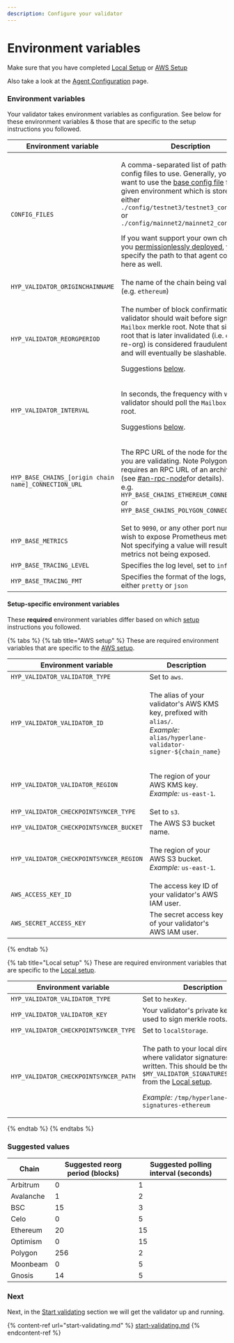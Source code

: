 ```yaml
---
description: Configure your validator
---
```


# Environment variables

Make sure that you have completed [Local Setup](setup/local-setup.md) or [AWS Setup](setup/aws-setup.md)

Also take a look at the [Agent Configuration](../agent-configuration.md) page.

### Environment variables

Your validator takes environment variables as configuration. See below for these environment variables & those that are specific to the setup instructions you followed.

| Environment variable                                 | Description                                                                                                                                                                                                                                                                                                                                                                                                                                                                                                                                                   |
| ---------------------------------------------------- | ------------------------------------------------------------------------------------------------------------------------------------------------------------------------------------------------------------------------------------------------------------------------------------------------------------------------------------------------------------------------------------------------------------------------------------------------------------------------------------------------------------------------------------------------------------- |
| `CONFIG_FILES`                                       | <p>A comma-separated list of paths for the config files to use. Generally, you will want to use the <a href="https://github.com/hyperlane-xyz/hyperlane-monorepo/tree/main/rust/config">base config file</a> for a given environment which is stored at either <code>./config/testnet3/testnet3_config.json</code> or <code>./config/mainnet2/mainnet2_config.json</code></p><p></p><p>If you want support your own chain that you <a href="broken-reference">permissionlessly deployed</a>, you specify the path to that agent config file here as well.</p> |
| `HYP_VALIDATOR_ORIGINCHAINNAME`                      | The name of the chain being validated (e.g. `ethereum`)                                                                                                                                                                                                                                                                                                                                                                                                                                                                                                       |
| `HYP_VALIDATOR_REORGPERIOD`                          | <p>The number of block confirmations a validator should wait before signing the <code>Mailbox</code> merkle root. Note that signing a root that is later invalidated (i.e. due to a re-org) is considered fraudulent behavior and will eventually be slashable.</p><p>Suggestions <a href="environment-variables.md#suggested-reorg-periods">below</a>.</p>                                                                                                                                                                                                   |
| `HYP_VALIDATOR_INTERVAL`                             | <p>In seconds, the frequency with which the validator should poll the <code>Mailbox</code> merkle root.</p><p>Suggestions <a href="environment-variables.md#suggested-reorg-periods">below</a>.</p>                                                                                                                                                                                                                                                                                                                                                           |
| `HYP_BASE_CHAINS_[origin chain name]_CONNECTION_URL` | <p>The RPC URL of the node for the chain you are validating. Note Polygon mainnet requires an RPC URL of an archive node (see <a data-mention href="./#an-rpc-node">#an-rpc-node</a>for details).<br>e.g. <code>HYP_BASE_CHAINS_ETHEREUM_CONNECTION_URL</code> or <code>HYP_BASE_CHAINS_POLYGON_CONNECTION_URL</code></p>                                                                                                                                                                                                                                     |
| `HYP_BASE_METRICS`                                   | Set to `9090`, or any other port number you wish to expose Prometheus metrics on. Not specifying a value will result in metrics not being exposed.                                                                                                                                                                                                                                                                                                                                                                                                            |
| `HYP_BASE_TRACING_LEVEL`                             | Specifies the log level, set to `info`                                                                                                                                                                                                                                                                                                                                                                                                                                                                                                                        |
| `HYP_BASE_TRACING_FMT`                               | Specifies the format of the logs, set it to either `pretty` or `json`                                                                                                                                                                                                                                                                                                                                                                                                                                                                                         |

#### Setup-specific environment variables

These **required** environment variables differ based on which [setup](setup/) instructions you followed.

{% tabs %}
{% tab title="AWS setup" %}
These are required environment variables that are specific to the [AWS setup](setup/aws-setup.md).

| Environment variable                    | Description                                                                                                                                                           |
| --------------------------------------- | --------------------------------------------------------------------------------------------------------------------------------------------------------------------- |
| `HYP_VALIDATOR_VALIDATOR_TYPE`          | Set to `aws`.                                                                                                                                                         |
| `HYP_VALIDATOR_VALIDATOR_ID`            | <p>The alias of your validator's AWS KMS key, prefixed with <code>alias/</code>.<br><em>Example:</em> <code>alias/hyperlane-validator-signer-${chain_name}</code></p> |
| `HYP_VALIDATOR_VALIDATOR_REGION`        | <p>The region of your AWS KMS key.<br><em>Example:</em> <code>us-east-1</code>.</p>                                                                                   |
| `HYP_VALIDATOR_CHECKPOINTSYNCER_TYPE`   | Set to `s3`.                                                                                                                                                          |
| `HYP_VALIDATOR_CHECKPOINTSYNCER_BUCKET` | The AWS S3 bucket name.                                                                                                                                               |
| `HYP_VALIDATOR_CHECKPOINTSYNCER_REGION` | <p>The region of your AWS S3 bucket.<br><em>Example:</em> <code>us-east-1</code>.</p>                                                                                 |
| `AWS_ACCESS_KEY_ID`                     | The access key ID of your validator's AWS IAM user.                                                                                                                   |
| `AWS_SECRET_ACCESS_KEY`                 | The secret access key of your validator's AWS IAM user.                                                                                                               |
{% endtab %}

{% tab title="Local setup" %}
These are required environment variables that are specific to the [Local setup](setup/local-setup.md).

| Environment variable                  | Description                                                                                                                                                                                                                                                                                                                                                        |
| ------------------------------------- | ------------------------------------------------------------------------------------------------------------------------------------------------------------------------------------------------------------------------------------------------------------------------------------------------------------------------------------------------------------------ |
| `HYP_VALIDATOR_VALIDATOR_TYPE`        | Set to `hexKey`.                                                                                                                                                                                                                                                                                                                                                   |
| `HYP_VALIDATOR_VALIDATOR_KEY`         | Your validator's private key, which is used to sign merkle roots.                                                                                                                                                                                                                                                                                                  |
| `HYP_VALIDATOR_CHECKPOINTSYNCER_TYPE` | Set to `localStorage`.                                                                                                                                                                                                                                                                                                                                             |
| `HYP_VALIDATOR_CHECKPOINTSYNCER_PATH` | <p>The path to your local directory where validator signatures will be written. This should be the value of <code>$MY_VALIDATOR_SIGNATURES_DIRECTORY</code> from the <a href="setup/local-setup.md#create-a-local-directory-for-your-validators-signatures">Local setup</a>.</p><p><em>Example:</em> <code>/tmp/hyperlane-validator-signatures-ethereum</code></p> |
{% endtab %}
{% endtabs %}

### Suggested values

| Chain     | Suggested reorg period (blocks) | Suggested polling interval (seconds) |
| --------- | ------------------------------- | ------------------------------------ |
| Arbitrum  | 0                               | 1                                    |
| Avalanche | 1                               | 2                                    |
| BSC       | 15                              | 3                                    |
| Celo      | 0                               | 5                                    |
| Ethereum  | 20                              | 15                                   |
| Optimism  | 0                               | 15                                   |
| Polygon   | 256                             | 2                                    |
| Moonbeam  | 0                               | 5                                    |
| Gnosis    | 14                              | 5                                    |

### Next

Next, in the [Start validating](start-validating.md) section we will get the validator up and running.

{% content-ref url="start-validating.md" %}
[start-validating.md](start-validating.md)
{% endcontent-ref %}
